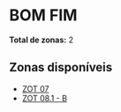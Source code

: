 # BOM FIM

**Total de zonas:** 2

## Zonas disponíveis

- [ZOT 07](./zot-07.md)
- [ZOT 08.1 - B](./zot-081---b.md)